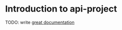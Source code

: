 # Introduction to api-project

TODO: write [great documentation](http://jacobian.org/writing/great-documentation/what-to-write/)
